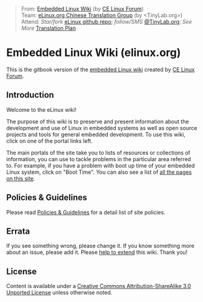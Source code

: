 > From: [Embedded Linux Wiki](http://elinux.org) (by [CE Linux Forum](http://www.celinuxforum.org))<br>
> Team: [eLinux.org Chinese Translation Group](http://www.tinylab.org/elinux) (by <TinyLab.org>)<br>
> Attend: *Star/fork* [eLinux github repo](https://github.com/tinyclub/elinux); *follow/SMS* [@TinyLab.org](http://weibo.com/tinylaborg); *See More* [Translation Plan](http://www.tinylab.org/elinux) <br>


# Embedded Linux Wiki (elinux.org)

This is the gitbook version of the [embedded Linux wiki](http://elinux.org) created by [CE Linux Forum](http://www.celinuxforum.org/).

## Introduction

Welcome to the eLinux wiki!

The purpose of this wiki is to preserve and present information about the development and use of Linux in embedded systems as well as open source projects and tools for general embedded development. To use this wiki, click on one of the portal links left.

The main portals of the site take you to lists of resources or collections of information, you can use to tackle problems in the particular area referred to. For example, if you have a problem with boot up time of your embedded Linux system, click on "Boot Time". You can also see a list of [all the pages on this site](http://elinux.org/Special:AllPages).

## Policies & Guidelines

Please read [Policies & Guidelines](http://elinux.org/ELinuxWiki:Policies_%26_Guidelines) for a detail list of site policies.

## Errata

If you see something wrong, please change it. If you know something more about an issue, please add it. Please [help to extend](http://elinux.org/Volunteer_editor_tasks) this wiki. Thank you!

## License

Content is available under a [Creative Commons Attribution-ShareAlike 3.0 Unported License](http://creativecommons.org/licenses/by-sa/3.0/) unless otherwise noted.
